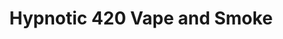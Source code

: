 ---
title: "Hypnotic 420 Vape and Smoke"
url: /sherwood-park/hypnotic-420-vape-and-smoke/
shop: cannabis
---
